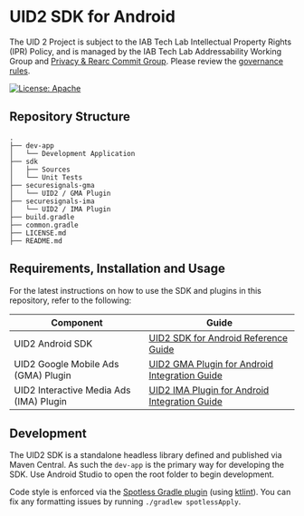 # UID2 SDK for Android

The UID 2 Project is subject to the IAB Tech Lab Intellectual Property Rights (IPR) Policy, and is managed by the IAB Tech Lab Addressability Working Group and [Privacy & Rearc Commit Group](https://iabtechlab.com/working-groups/privacy-rearc-commit-group/). Please review the [governance rules](https://github.com/IABTechLab/uid2-core/blob/master/Software%20Development%20and%20Release%20Procedures.md).


[![License: Apache](https://img.shields.io/badge/License-Apache-green.svg)](https://www.apache.org/licenses/)

## Repository Structure

```
.
├── dev-app
│   └── Development Application
├── sdk
│   ├── Sources
│   └── Unit Tests
├── securesignals-gma
│   └── UID2 / GMA Plugin
├── securesignals-ima
│   └── UID2 / IMA Plugin
├── build.gradle
├── common.gradle
├── LICENSE.md
├── README.md
```

## Requirements, Installation and Usage

For the latest instructions on how to use the SDK and plugins in this repository, refer to the following:

| Component        | Guide                                                                                                        |
|------------------|--------------------------------------------------------------------------------------------------------------|
| UID2 Android SDK | [UID2 SDK for Android Reference Guide](https://unifiedid.com/docs/sdks/uid2-sdk-ref-android)                 |
| UID2 Google Mobile Ads (GMA) Plugin | [UID2 GMA Plugin for Android Integration Guide](https://unifiedid.com/docs/guides/mobile-plugin-gma-android) |
| UID2 Interactive Media Ads (IMA) Plugin | [UID2 IMA Plugin for Android Integration Guide](https://unifiedid.com/docs/guides/mobile-plugin-ima-android) |

## Development

The UID2 SDK is a standalone headless library defined and published via Maven Central.  As such the `dev-app` is the primary way for developing the SDK.  Use Android Studio to open the root folder to begin development.

Code style is enforced via the [Spotless Gradle plugin](https://github.com/diffplug/spotless) (using [ktlint](https://pinterest.github.io/ktlint/)). You can fix any formatting issues by running `./gradlew spotlessApply`.
